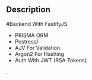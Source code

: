 ## Description

#Backend With FastifyJS

- PRISMA ORM
- Postresql
- AJV For Validation
- Argon2 For Hashing
- Auth With JWT (RSA Tokens)
  
  
.


